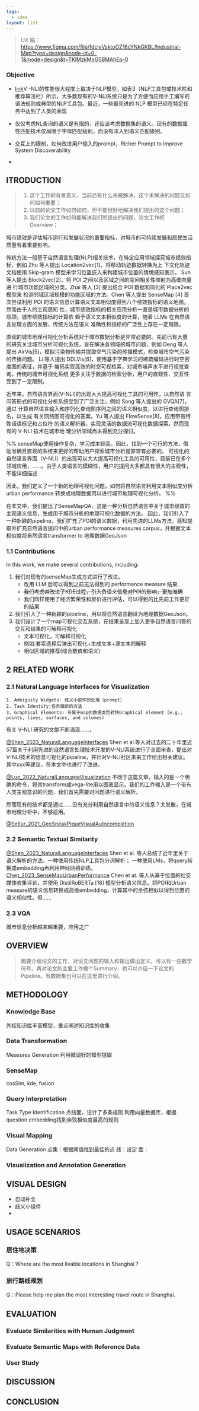 ```yaml
---
tags:
  - idea
layout: list
---
```


>UX 稿： https://www.figma.com/file/fdcjvVsktoOZ16cYNkGKBL/Industrial-Map?type=design&node-id=0-1&mode=design&t=TKlMzkMoG5BMAhEp-0


### Objective
- [link](zotero://open-pdf/library/items/5MX56RJV?page=15&annotation=8CNDCM9Z)V -NLI的性能很大程度上取决于NLP模型。如表3（NLP工具包或技术栏和推荐算法栏）所示，大多数现有的V-NLI系统只是为了方便而应用手工编写的语法规则或典型的NLP工具包。最近，一些最先进的 NLP 模型已经在特定任务中达到了人类的表现

- 仅仅考虑NL查询的语义是有限的，还应该考虑数据集的语义。现有的数据属性匹配技术仅局限于字母匹配级别，而没有深入到语义匹配级别。 
- 交互上的限制，如何改进用户输入的prompt，Richer Prompt to Improve System Discoverability
- 

## ITRODUCTION
>1. 这个工作的背景意义，当前还有什么未被解决，这个未解决的问题又如何如何重要；
>2. 以前的论文工作如何如何，但不能很好地解决我们提出的这个问题；
>3. 我们论文的工作如何能解决我们所提出的问题，论文工作的Overview；


城市绩效是评估城市运行和发展状况的重要指标，对城市的可持续发展和居民生活 质量有着重要影响。



传统方法一般基于自然语言处理(NLP)相关技术，在特定应用领域探究城市绩效指标，例如 Zhu 等人提出 Location2vec[1]，将移动轨迹数据转换为上 下文化轨迹文档使用 Skip-gram 模型来学习位置嵌入来构建城市位置的情境感知表示。 Sun 等人提出 Block2vec[2]，将 POI 之间以及区域之间的空间相关性映射为高维向量进 行城市功能区域的分类。Zhai 等人 [3] 提出结合 POI 数据和简化的 Place2vec 模型来 检测邻域区域规模的功能区域的方法。Chen 等人提出 SenseMap [4] 首次尝试利用 POI 的语义信息计算语义文本相似度得到八个绩效指标的语义地图。然而由于人的主观感知 性，城市绩效指标的相关应用分析一直是城市数据分析的瓶颈。城市绩效指标的计算依 赖于语义文本相似度的计算，随着 LLMs 在自然语言处理方面的发展，传统方法在语义 准确性和指标的广泛性上存在一定局限。

直观的城市地理可视化分析系统对于城市数据分析是非常必要的。先前已有大量 的研究关注城市分析可视化系统，旨在解决各领域的城市问题，例如 Deng 等人提出 AirVis[5]，模拟污染物传输并提取空气污染的传播模式，检查城市空气污染的传播问题。 Li 等人提出 DDLVis[6]，使用基于字典学习的稀疏编码进行时空密度图的表征，并基于 编码实现高效的时空可视检索，对城市噪声水平进行视觉查询。传统的城市可视化系统 更多关注于数据的检索分析，用户的直观性、交互性受到了一定限制。

近年来，自然语言界面(V-NLI)的出现大大提高可视化工具的可用性，以自然语 言问答形式的可视化分析系统受到了广泛关注。例如 Song 等人提出的 GVQA[7]，通过 计算自然语言输入和序列化查询图序列之间的语义相似度，以进行查询图排名，以生成 有关网络图可视化的答案。Yu 等人提出 FlowSense[8]，应用带有特殊话语标记和占位符 的语义解析器，实现灵活的数据流可视化数据探索。然而现有的 V-NLI 技术在城市地 理分析领域尚未得到充分探讨。


%% 
senseMap使用操作复杂，学习成本较高。因此，找到一个可行的方法，借助准确且直观的系统来更好的帮助用户探索城市分析是非常有必要的。
可视化的自然语言界面（V-NLI）的出现可以大大提高可视化工具的可用性，目前已在多个领域应用，……。由于人类语言的模糊性，用户的提问大多都具有很大的主观性，不能详细描述

因此，我们定义了一个新的地理可视化问题，如何将自然语言利用文本相似度分析urban performance 转换成地理数据用以进行城市地理可视化分析。 %%



在本文中，我们提出了SenseMapQA，这是一种分析自然语言中关于城市绩效的主观语义信息，生成用于城市分析的地理可视化数据的方法。
因此，我们引入了一种新颖的pipeline，我们扩充了POI的语义数据，利用先进的LLMs方法，感知提取并扩充自然语言提问中的urban performance measures corpus，并根据文本相似度将自然语言transformer to 地理数据GeoJson




### 1.1 Contributions
In this work, we make several contributions, including:
1.  我们对现有的senseMap生成方式进行了改进。
	- 改用 LLM 后可以得到之前无法得到的 performance measure 结果.
	- ~~我们考虑并改进了KDE过程，引入负语义信息对POI的影响，更加准确~~
	- 我们同样使用了经济繁荣性和房价进行评估，可以得到的比先前工作更好的结果
2. 我们引入了一种新颖的pipeline，用以将自然语言翻译为地理数据GeoJson。
3. 我们设计了一个map可视化交互系统，在结果呈现上加入更多自然语言问答的交互和结果的可解释可视化
	- 文本可视化，可解释可视化
	- 例如:套索选择后弹出可视化+生成文本+源文本的解释
	- 相似区域的推荐(综合数值和语义)


## 2 RELATED WORK
### 2.1 Natural Language Interfaces for Visualization
```ad-tip
1. Ambiguity Widgets: 歧义小部件的处理（prompt）
2. Task Identify:任务推断的方法
3. Graphical Elements: 专属于map的数据类型转换Graphical element (e.g., points, lines, surfaces, and volumes)
```
有关 V-NLI 研究的文献不断涌现……，

[@Shen_2023_NaturalLanguageInterfaces]()
Shen et al.等人对过去的二十年里近57篇关于利用先进的自然语言处理技术开发的V-NLI系统进行了全面审查，提出对V-NLI技术的信息可视化的pipeline，并针对V-NLI社区未来工作给出相关建议。其中xxx等建议，在本文中也进行了改进。

[@Luo_2022_NaturalLanguageVisualization]()
不同于这篇文章，输入的是一个明确的命令，将其transform成vega-lite用以图表显示。我们的工作输入是一个带有人类主观意识的问题，我们首先需要对问题进行语义解析。

然而现有的技术都是通过……没有充分利用自然语言中的语义信息？太发散，在城市地理分析中，不够适用。



[@Setlur_2021_GeoSneakPiqueVisualAutocompletion]()


###  2.2 Semantic Textual Similarity
[@Shen_2023_NaturalLanguageInterfaces]()
Shen et al. 等人总结了近年里关于语义解析的方法。一种使用传统NLP工具包分词解析；
一种使用LMs，将query转换成embedding再利用神经网络训练。
[Chen_2023_SenseMapUrbanPerformance](Chen_2023_SenseMapUrbanPerformance.md)
Chen et at. 等人从基于位置的社交媒体收集评论，并使用 DistilRoBERTa [18] 模型分析语义信息。将POI和Urban measure的语义信息转换成高维embedding，计算其中的余弦相似以得到位置的语义相似性。但……

### 2.3 VQA
城市信息分析越来越重要，应用之广



## OVERVIEW
> 概要介绍论文的工作，对论文问题的输入和输出做出定义，可以有一些数学符号。再对论文的主要工作做个Summary，也可以介绍一下论文的Pipeline。有数据集也可以在这里进行介绍。




## METHODOLOGY
### Knowledge Base
外挂知识库丰富模型，重点阐述知识库的收集


### Data Transformation
Measures Generation
利用微调好的模型提取

### SenseMap
cosSim, kde, fusion

### Query Interpretation
Task Type Identification
点线面，设计了多条规则
利用向量数据库，根据question embedding找到余弦相似度最高的规则


### Visual Mapping
Data Generation
点集：根据阈值找到最佳的点
线：设定
面：

### Visualization and Annotation Generation


## VISUAL DESIGN
- 自动补全
- 歧义小组件
- 



## USAGE SCENARIOS
### 居住地决策
Q：Where are the most livable locations in Shanghai？

### 旅行路线规划
Q：Please help me plan the most interesting travel route in Shanghai.

## EVALUATION
### Evaluate Similarities with Human Judgment


### Evaluate Semantic Maps with Reference Data


### User Study


## DISCUSSION


## CONCLUSION


